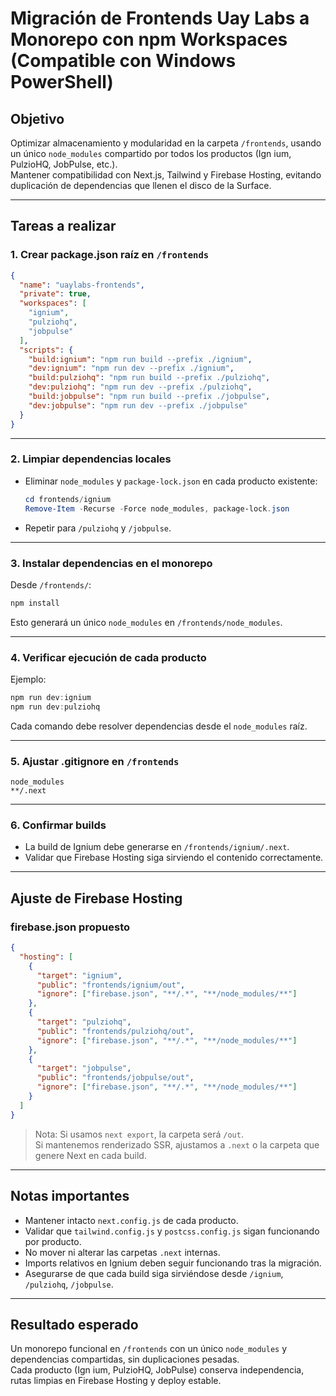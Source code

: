 # Migración de Frontends Uay Labs a Monorepo con npm Workspaces (Compatible con Windows PowerShell)

## Objetivo
Optimizar almacenamiento y modularidad en la carpeta `/frontends`, usando un único `node_modules` compartido por todos los productos (Ign ium, PulzioHQ, JobPulse, etc.).  
Mantener compatibilidad con Next.js, Tailwind y Firebase Hosting, evitando duplicación de dependencias que llenen el disco de la Surface.

---

## Tareas a realizar

### 1. Crear package.json raíz en `/frontends`
```json
{
  "name": "uaylabs-frontends",
  "private": true,
  "workspaces": [
    "ignium",
    "pulziohq",
    "jobpulse"
  ],
  "scripts": {
    "build:ignium": "npm run build --prefix ./ignium",
    "dev:ignium": "npm run dev --prefix ./ignium",
    "build:pulziohq": "npm run build --prefix ./pulziohq",
    "dev:pulziohq": "npm run dev --prefix ./pulziohq",
    "build:jobpulse": "npm run build --prefix ./jobpulse",
    "dev:jobpulse": "npm run dev --prefix ./jobpulse"
  }
}
```

---

### 2. Limpiar dependencias locales
- Eliminar `node_modules` y `package-lock.json` en cada producto existente:
  ```powershell
  cd frontends/ignium
  Remove-Item -Recurse -Force node_modules, package-lock.json
  ```
- Repetir para `/pulziohq` y `/jobpulse`.

---

### 3. Instalar dependencias en el monorepo
Desde `/frontends/`:
```powershell
npm install
```

Esto generará un único `node_modules` en `/frontends/node_modules`.

---

### 4. Verificar ejecución de cada producto
Ejemplo:
```powershell
npm run dev:ignium
npm run dev:pulziohq
```

Cada comando debe resolver dependencias desde el `node_modules` raíz.

---

### 5. Ajustar .gitignore en `/frontends`
```plaintext
node_modules
**/.next
```

---

### 6. Confirmar builds
- La build de Ignium debe generarse en `/frontends/ignium/.next`.
- Validar que Firebase Hosting siga sirviendo el contenido correctamente.

---

## Ajuste de Firebase Hosting

### firebase.json propuesto
```json
{
  "hosting": [
    {
      "target": "ignium",
      "public": "frontends/ignium/out",
      "ignore": ["firebase.json", "**/.*", "**/node_modules/**"]
    },
    {
      "target": "pulziohq",
      "public": "frontends/pulziohq/out",
      "ignore": ["firebase.json", "**/.*", "**/node_modules/**"]
    },
    {
      "target": "jobpulse",
      "public": "frontends/jobpulse/out",
      "ignore": ["firebase.json", "**/.*", "**/node_modules/**"]
    }
  ]
}
```

> Nota: Si usamos `next export`, la carpeta será `/out`.  
> Si mantenemos renderizado SSR, ajustamos a `.next` o la carpeta que genere Next en cada build.

---

## Notas importantes
- Mantener intacto `next.config.js` de cada producto.
- Validar que `tailwind.config.js` y `postcss.config.js` sigan funcionando por producto.
- No mover ni alterar las carpetas `.next` internas.
- Imports relativos en Ignium deben seguir funcionando tras la migración.
- Asegurarse de que cada build siga sirviéndose desde `/ignium`, `/pulziohq`, `/jobpulse`.

---

## Resultado esperado
Un monorepo funcional en `/frontends` con un único `node_modules` y dependencias compartidas, sin duplicaciones pesadas.  
Cada producto (Ign ium, PulzioHQ, JobPulse) conserva independencia, rutas limpias en Firebase Hosting y deploy estable.
